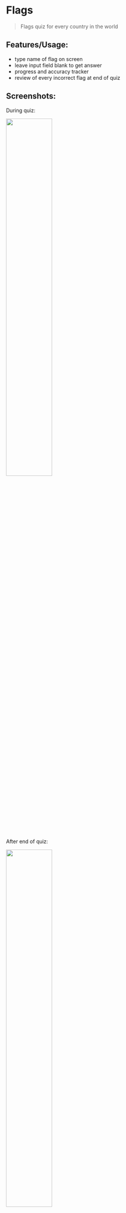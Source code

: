 # Flags

> Flags quiz for every country in the world

## Features/Usage:

- type name of flag on screen
- leave input field blank to get answer
- progress and accuracy tracker
- review of every incorrect flag at end of quiz

## Screenshots:

During quiz:

<img src="https://github.com/plt3/OneHTMLFile/assets/65266160/cc2fe571-b362-4a7e-806b-29f276b3c46f" width=50%>

After end of quiz:

<img src="https://github.com/plt3/OneHTMLFile/assets/65266160/928ac238-7fdb-4fd4-8f3f-0e3dde95e31b" width=50%>
